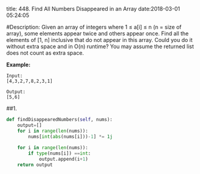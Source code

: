 title: 448. Find All Numbers Disappeared in an Array
date:2018-03-01 05:24:05

#Description:
Given an array of integers where 1 ≤ a[i] ≤ n (n = size of array), some elements appear twice and others appear once.
Find all the elements of [1, n] inclusive that do not appear in this array.
Could you do it without extra space and in O(n) runtime? You may assume the returned list does not count as extra space.

**Example:**
```
Input:
[4,3,2,7,8,2,3,1]

Output:
[5,6]
```

##1.
```python
def findDisappearedNumbers(self, nums):
    output=[]
    for i in range(len(nums)):
        nums[int(abs(nums[i]))-1] *= 1j
        
    for i in range(len(nums)):
        if type(nums[i]) ==int:
            output.append(i+1)
    return output
```
